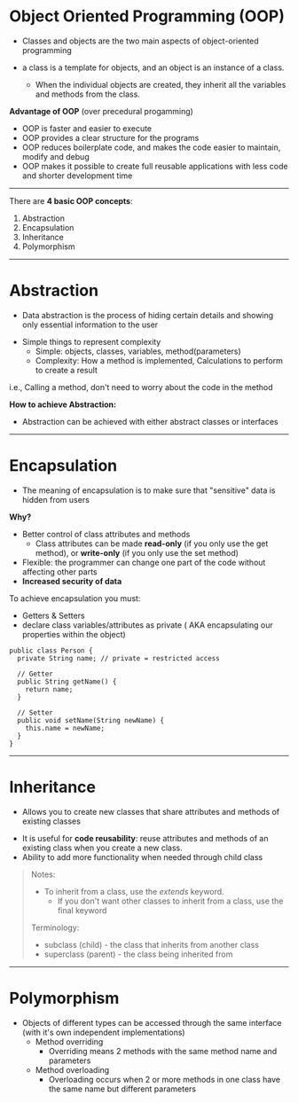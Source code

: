 # Object Oriented Programming (OOP)

-  Classes and objects are the two main aspects of object-oriented programming

-  a class is a template for objects, and an object is an instance of a class.
      -  When the individual objects are created, they inherit all the variables and methods from the class.


**Advantage of OOP** (over precedural progamming)

-  OOP is faster and easier to execute
-  OOP provides a clear structure for the programs
-  OOP reduces boilerplate code, and makes the code easier to maintain, modify and debug
-  OOP makes it possible to create full reusable applications with less code and shorter development time

-----------------------------------
There are **4 basic OOP concepts**:
1. Abstraction
2. Encapsulation
3. Inheritance
4. Polymorphism

-----------------------------------

# Abstraction

-  Data abstraction is the process of hiding certain details and showing only essential information to the user

* Simple things to represent complexity
    * Simple: objects, classes, variables, method(parameters)
    * Complexity: How a method is implemented, Calculations to perform to create a result


i.e., Calling a method, don't need to worry about the code in the method
    
**How to achieve Abstraction:**

-  Abstraction can be achieved with either abstract classes or interfaces


--------------------------------------------------------------------------------------------------------------------

# Encapsulation
- The meaning of encapsulation is to make sure that "sensitive" data is hidden from users

**Why?**
-  Better control of class attributes and methods
      -  Class attributes can be made **read-only** (if you only use the get method), or **write-only** (if you only use the set method)
-  Flexible: the programmer can change one part of the code without affecting other parts
-  **Increased security of data**

To achieve encapsulation you must:
-  Getters & Setters
-  declare class variables/attributes as private ( AKA encapsulating our properties within the object)

```
public class Person {
  private String name; // private = restricted access

  // Getter
  public String getName() {
    return name;
  }

  // Setter
  public void setName(String newName) {
    this.name = newName;
  }
}

```
--------------------------------------------------------------------------------------------------------------------

# Inheritance
* Allows you to create new classes that share attributes and methods of existing classes

-  It is useful for **code reusability**: reuse attributes and methods of an existing class when you create a new class.
-  Ability to add more functionality when needed through child class

>  Notes:
>  -  To inherit from a class, use the *extends* keyword.
>     -  If you don't want other classes to inherit from a class, use the final keyword
>     
>  Terminology:
>  -  subclass (child) - the class that inherits from another class
>  -  superclass (parent) - the class being inherited from
    
--------------------------------------------------------------------------------------------------------------------    
    
# Polymorphism
* Objects of different types can be accessed through the same interface (with it's own independent implementations)
    * Method overriding
         -  Overriding means 2 methods with the same method name and parameters
    * Method overloading
         -  Overloading occurs when 2 or more methods in one class have the same name but different parameters

